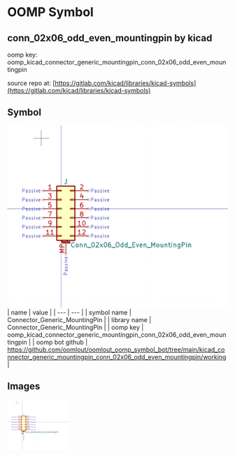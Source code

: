 # OOMP Symbol  
## conn_02x06_odd_even_mountingpin  by kicad  
  
oomp key: oomp_kicad_connector_generic_mountingpin_conn_02x06_odd_even_mountingpin  
  
source repo at: [https://gitlab.com/kicad/libraries/kicad-symbols](https://gitlab.com/kicad/libraries/kicad-symbols)  
## Symbol  
  
[![working.png](working_600.png)](working.png)  
| name | value | 
| --- | --- | 
| symbol name | Connector_Generic_MountingPin | 
| library name | Connector_Generic_MountingPin | 
| oomp key | oomp_kicad_connector_generic_mountingpin_conn_02x06_odd_even_mountingpin | 
| oomp bot github | https://github.com/oomlout/oomlout_oomp_symbol_bot/tree/main/kicad_connector_generic_mountingpin_conn_02x06_odd_even_mountingpin/working | 
## Images  
  
[![working.png](working_140.png)](working.png)  

